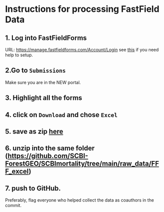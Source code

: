 # Instructions for processing FastField Data

## 1. Log into FastFieldForms
URL: https://manage.fastfieldforms.com/Account/Login
see [this](https://github.com/SCBI-ForestGEO/SCBImortality/blob/main/Protocols/FastField%20setup.md) if you need help to setup. 

## 2.Go to `Submissions`
Make sure you are in the NEW portal. 

## 3. Highlight all the forms

## 4. click on `Download` and chose `Excel`

## 5. save as zip [here](https://github.com/SCBI-ForestGEO/SCBImortality/tree/main/raw_data/FFF_excel)

## 6. unzip into the same folder (https://github.com/SCBI-ForestGEO/SCBImortality/tree/main/raw_data/FFF_excel)

## 7. push to GitHub. 
Preferably, flag everyone who helped collect the data as coauthors in the commit.
